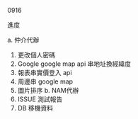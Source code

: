0916

進度

a. 仲介代辦
   1. 更改個人密碼
   2. Google google map api 串地址換經緯度
   3. 報表串實價登入 api
   4. 周邊串 google map
   5. 圖片排序
b. NAM代辦
   1. ISSUE 測試報告
   2. DB 移機資料
